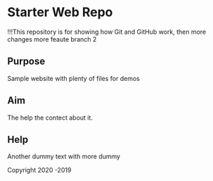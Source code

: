 # Starter Web Repo

!!!This repository is for showing how Git and GitHub work, then more changes more feaute branch 2

## Purpose

Sample website with plenty of files for demos

## Aim

The help the contect about it.

## Help
Another dummy text with more dummy

Copyright
2020 -2019